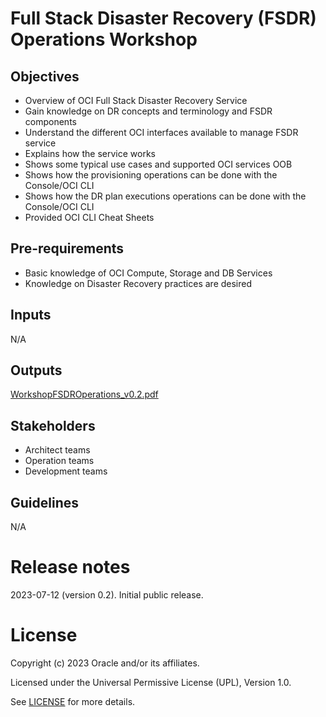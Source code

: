 
# Full Stack Disaster Recovery (FSDR) Operations Workshop

## Objectives

* Overview of OCI Full Stack Disaster Recovery Service
* Gain knowledge on DR concepts and terminology and FSDR components
* Understand the different OCI interfaces available to manage FSDR service
* Explains how the service works
* Shows some typical use cases and supported OCI services OOB
* Shows how the provisioning operations can be done with the Console/OCI CLI
* Shows how the DR plan executions operations can be done with the Console/OCI CLI
* Provided OCI CLI Cheat Sheets

## Pre-requirements

* Basic knowledge of OCI Compute, Storage and DB Services
* Knowledge on Disaster Recovery practices are desired

## Inputs

N/A

## Outputs

[WorkshopFSDROperations_v0.2.pdf](./files/EXP#01o_WorkshopFSDROperations_v0.2.pdf)

## Stakeholders

* Architect teams
* Operation teams
* Development teams
  
## Guidelines

N/A

# Release notes

2023-07-12 (version 0.2). Initial public release.
  
# License

Copyright (c) 2023 Oracle and/or its affiliates.

Licensed under the Universal Permissive License (UPL), Version 1.0.

See [LICENSE](https://github.com/oracle-devrel/technology-engineering/blob/folder-structure/LICENSE) for more details.
